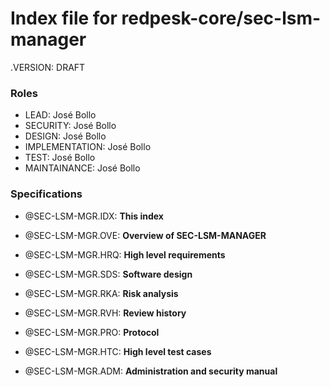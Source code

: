 # Index file for redpesk-core/sec-lsm-manager

.VERSION: DRAFT

### Roles

- LEAD: José Bollo
- SECURITY: José Bollo
- DESIGN: José Bollo
- IMPLEMENTATION: José Bollo
- TEST: José Bollo
- MAINTAINANCE: José Bollo

### Specifications

- @SEC-LSM-MGR.IDX: **This index**
- @SEC-LSM-MGR.OVE: **Overview of SEC-LSM-MANAGER**
- @SEC-LSM-MGR.HRQ: **High level requirements**
- @SEC-LSM-MGR.SDS: **Software design**
- @SEC-LSM-MGR.RKA: **Risk analysis**
- @SEC-LSM-MGR.RVH: **Review history**

- @SEC-LSM-MGR.PRO: **Protocol**
- @SEC-LSM-MGR.HTC: **High level test cases**
- @SEC-LSM-MGR.ADM: **Administration and security manual**



